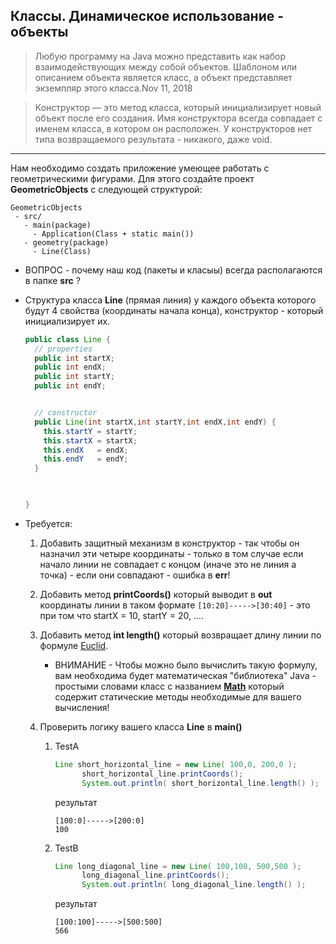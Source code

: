 ## Классы. Динамическое использование - объекты


> Любую программу на Java можно представить как набор взаимодействующих между собой объектов. Шаблоном или описанием объекта является класс, а объект представляет экземпляр этого класса.Nov 11, 2018

> Конструктор — это метод класса, который инициализирует новый объект после его создания. Имя конструктора всегда совпадает с именем класса, в котором он расположен. У конструкторов нет типа возвращаемого результата - никакого, даже void.

---

Нам необходимо создать приложение умеющее работать с геометрическими фигурами. Для этого создайте проект **GeometricObjects**
с следующей структурой:

```
GeometricObjects
 - src/
   - main(package)
     - Application(Class + static main())
   - geometry(package)
     - Line(Class)
```
* ВОПРОС - почему наш код (пакеты и класыы) всегда располагаются в папке **src** ?

* Структура класса **Line** (прямая линия) у каждого объекта которого будут 4 свойства (координаты начала конца), конструктор - который инициализирует их.
 
  ```java
  public class Line {
    // properties
    public int startX;
    public int endX;
    public int startY;
    public int endY;


    // constructor
    public Line(int startX,int startY,int endX,int endY) {
      this.startY = startY;
      this.startX = startX;
      this.endX   = endX;
      this.endY   = endY;
    }      


   
  }
  ```  
  
* Требуется:
  1. Добавить защитный механизм в конструктор - так чтобы он назначил эти четыре координаты - только в том случае если начало линии не совпадает с концом (иначе это не линия а точка) - если они совпадают - ошибка в **err**!
  2. Добавить метод **printCoords()** который выводит в **out** координаты линии в таком формате
     ```[10:20]----->[30:40]``` - это при том что startX = 10, startY = 20, ....
  3. Добавить метод **int length()** который возвращает длину линии по формуле [Euclid](http://rosalind.info/glossary/euclidean-distance/).
     * ВНИМАНИЕ -  Чтобы можно было вычислить такую формулу, вам необходима будет математическая "библиотека" Java - простыми словами класс с названием [**Math**](https://docs.oracle.com/javase/8/docs/api/java/lang/Math.html) который содержит статические методы необходимые для вашего вычисления!    


  4. Проверить логику вашего класса  **Line** в **main()**
     1. TestA
          ```java
          Line short_horizontal_line = new Line( 100,0, 200,0 );
                short_horizontal_line.printCoords();
                System.out.println( short_horizontal_line.length() );
          ``` 
          результат
          ```
          [100:0]----->[200:0]
          100
          ```
     3. TestB
        
          ```java
          Line long_diagonal_line = new Line( 100,100, 500,500 );
                long_diagonal_line.printCoords();
                System.out.println( long_diagonal_line.length() );
          ``` 
          результат
          ```
          [100:100]----->[500:500]
          566
          ```